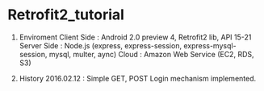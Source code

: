 # Retrofit2_tutorial


1. Enviroment
Client Side : Android 2.0 preview 4, Retrofit2 lib, API 15-21
Server Side : Node.js (express, express-session, express-mysql-session, mysql, multer, aync)
Cloud : Amazon Web Service (EC2, RDS, S3)

2. History
2016.02.12 : Simple GET, POST Login mechanism implemented.
 
